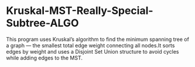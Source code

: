 # Kruskal-MST-Really-Special-Subtree-ALGO

This program uses  Kruskal’s algorithm  to find the  minimum spanning tree   of a graph — the smallest total edge weight connecting all nodes.It sorts edges by weight and uses a Disjoint Set Union structure to avoid cycles while adding edges to the MST.
